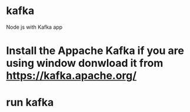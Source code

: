 # kafka
Node js with Kafka app
# Install the Appache Kafka if you are using window donwload it from https://kafka.apache.org/
# run kafka 


